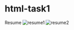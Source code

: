 # html-task1
Resume
![resume1](https://user-images.githubusercontent.com/67648510/86872499-1c74e000-c0fa-11ea-8ea7-b0fe23fcd4d4.png)
![resume2](https://user-images.githubusercontent.com/67648510/86874822-cc4c4c80-c0fe-11ea-8ebb-adbca4848c2c.png)

